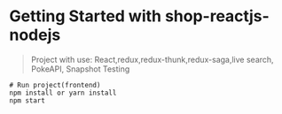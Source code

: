 # Getting Started with shop-reactjs-nodejs

> Project with use: React,redux,redux-thunk,redux-saga,live search, PokeAPI, Snapshot Testing

```
# Run project(frontend)
npm install or yarn install
npm start
```
